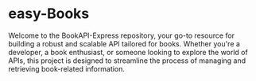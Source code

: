 # easy-Books
Welcome to the BookAPI-Express repository, your go-to resource for building a robust and scalable API tailored for books. Whether you're a developer, a book enthusiast, or someone looking to explore the world of APIs, this project is designed to streamline the process of managing and retrieving book-related information.
